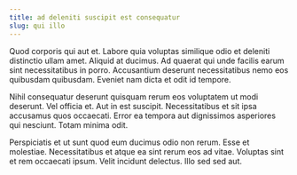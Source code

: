```yaml
---
title: ad deleniti suscipit est consequatur
slug: qui illo
---
```


Quod corporis qui aut et. Labore quia voluptas similique odio et deleniti distinctio ullam amet. Aliquid at ducimus. Ad quaerat qui unde facilis earum sint necessitatibus in porro. Accusantium deserunt necessitatibus nemo eos quibusdam quibusdam. Eveniet nam dicta et odit id tempore.

Nihil consequatur deserunt quisquam rerum eos voluptatem ut modi deserunt. Vel officia et. Aut in est suscipit. Necessitatibus et sit ipsa accusamus quos occaecati. Error ea tempora aut dignissimos asperiores qui nesciunt. Totam minima odit.

Perspiciatis et ut sunt quod eum ducimus odio non rerum. Esse et molestiae. Necessitatibus et atque ea sint rerum eos ad vitae. Voluptas sint et rem occaecati ipsum. Velit incidunt delectus. Illo sed sed aut.
